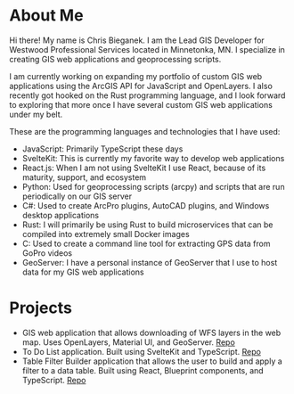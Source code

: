 # About Me

Hi there! My name is Chris Bieganek. I am the Lead GIS Developer for Westwood Professional Services located in Minnetonka, MN. I specialize in creating GIS web applications and geoprocessing scripts.

I am currently working on expanding my portfolio of custom GIS web applications using the ArcGIS API for JavaScript and OpenLayers. I also recently got hooked on the Rust programming language, and I look forward to exploring that more once I have several custom GIS web applications under my belt.

These are the programming languages and technologies that I have used:

- JavaScript: Primarily TypeScript these days
- SvelteKit: This is currently my favorite way to develop web applications
- React.js: When I am not using SvelteKit I use React, because of its maturity, support, and ecosystem
- Python: Used for geoprocessing scripts (arcpy) and scripts that are run periodically on our GIS server
- C#: Used to create ArcPro plugins, AutoCAD plugins, and Windows desktop applications
- Rust: I will primarily be using Rust to build microservices that can be compiled into extremely small Docker images
- C: Used to create a command line tool for extracting GPS data from GoPro videos
- GeoServer: I have a personal instance of GeoServer that I use to host data for my GIS web applications

# Projects

- GIS web application that allows downloading of WFS layers in the web map. Uses OpenLayers, Material UI, and GeoServer. [Repo](https://github.com/cwbieganek/ol-gs-download-widget)
- To Do List application. Built using SvelteKit and TypeScript. [Repo](https://github.com/cwbieganek/svelte-todo-list)
- Table Filter Builder application that allows the user to build and apply a filter to a data table. Built using React, Blueprint components, and TypeScript. [Repo](https://github.com/cwbieganek/table-filter-builder)
